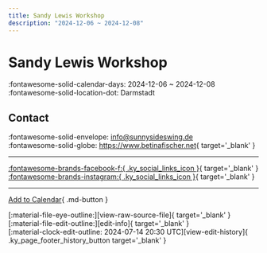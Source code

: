 ```yaml
---
title: Sandy Lewis Workshop
description: "2024-12-06 ~ 2024-12-08"
---
```


# Sandy Lewis Workshop 

:fontawesome-solid-calendar-days: 2024-12-06 ~ 2024-12-08  
:fontawesome-solid-location-dot: Darmstadt  

## Contact

:fontawesome-solid-envelope: <info@sunnysideswing.de>  
:fontawesome-solid-globe: <https://www.betinafischer.net>{ target='_blank' }  

---

 [:fontawesome-brands-facebook-f:{ .ky_social_links_icon }](https://www.facebook.com/swingindarmstadt){ target='_blank' } [:fontawesome-brands-instagram:{ .ky_social_links_icon }](https://instagram.com/sunnysideswingstudio){ target='_blank' }

---

[Add to Calendar](https://swing.news/ics/en/2024/de_DE/sandy-lewis-workshop-2024.ics){ .md-button }

<div class="ky_page_footer" markdown>
<div class="ky_page_footer_trailing" markdown="span">
[:material-file-eye-outline:][view-raw-source-file]{ target='_blank' }
[:material-file-edit-outline:][edit-info]{ target='_blank' }
</div>
<div class="ky_page_footer_leading" markdown="span">
[:material-clock-edit-outline: 2024-07-14 20:30 UTC][view-edit-history]{ .ky_page_footer_history_button target='_blank' }
</div>
</div>

[view-raw-source-file]: https://github.com/swingdance/events/blob/main/2024/de_DE/sandy-lewis-workshop-2024.json "View Raw Source File"
[edit-info]: https://github.com/swingdance/events/issues/new?assignees=&labels=update+event&projects=&template=03-update_entity.yml&title=%5B2024%2Fde_DE%5D%20Sandy%20Lewis%20Workshop&region=de_DE&year=2024&id=sandy-lewis-workshop-2024&name=Sandy%20Lewis%20Workshop&org_id= "Edit Info"

[view-edit-history]: https://github.com/swingdance/events/commits/main/2024/de_DE/sandy-lewis-workshop-2024.json "View Edit History"
